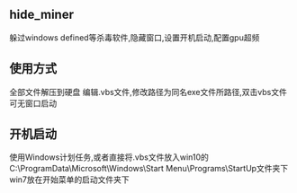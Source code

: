 ## hide_miner
躲过windows defined等杀毒软件,隐藏窗口,设置开机启动,配置gpu超频
## 使用方式
全部文件解压到硬盘
编辑.vbs文件,修改路径为同名exe文件所路径,双击vbs文件可无窗口启动
## 开机启动
使用Windows计划任务,或者直接将.vbs文件放入win10的C:\ProgramData\Microsoft\Windows\Start Menu\Programs\StartUp文件夹下
win7放在开始菜单的启动文件夹下
